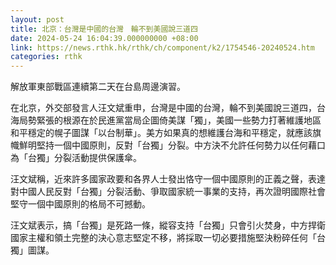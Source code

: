 ```yaml
---
layout: post
title: 北京：台灣是中國的台灣　輪不到美國說三道四
date: 2024-05-24 16:04:39.000000000 +08:00
link: https://news.rthk.hk/rthk/ch/component/k2/1754546-20240524.htm
categories: rthk
---
```


解放軍東部戰區連續第二天在台島周邊演習。

在北京，外交部發言人汪文斌重申，台灣是中國的台灣，輪不到美國說三道四，台海局勢緊張的根源在於民進黨當局企圖倚美謀「獨」，美國一些勢力打著維護地區和平穩定的幌子圖謀「以台制華」。美方如果真的想維護台海和平穩定，就應該旗幟鮮明堅持一個中國原則，反對「台獨」分裂。中方決不允許任何勢力以任何藉口為「台獨」分裂活動提供保護傘。

汪文斌稱，近來許多國家政要和各界人士發出恪守一個中國原則的正義之聲，表達對中國人民反對「台獨」分裂活動、爭取國家統一事業的支持，再次證明國際社會堅守一個中國原則的格局不可撼動。

汪文斌表示，搞「台獨」是死路一條，縱容支持「台獨」只會引火焚身，中方捍衛國家主權和領土完整的決心意志堅定不移，將採取一切必要措施堅決粉碎任何「台獨」圖謀。

